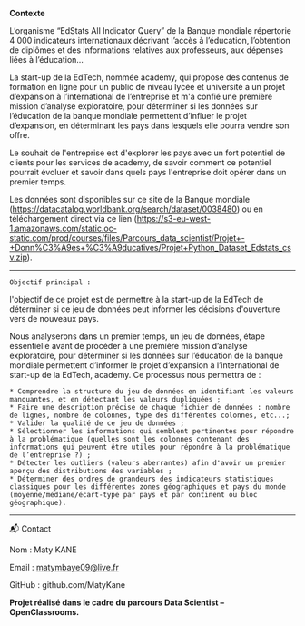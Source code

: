 **Contexte**

L’organisme “EdStats All Indicator Query” de la Banque mondiale répertorie 4 000 indicateurs internationaux décrivant l’accès à l’éducation, l’obtention de diplômes et des informations relatives aux professeurs, aux dépenses liées à l’éducation...

La start-up de la EdTech, nommée academy, qui propose des contenus de formation en ligne pour un public de niveau lycée et université a un projet d’expansion à l’international de l’entreprise et m'a confié une première mission d’analyse exploratoire, pour déterminer si les données sur l’éducation de la banque mondiale permettent d’influer le projet d’expansion, en déterminant les pays dans lesquels elle pourra vendre son offre.

Le souhait de l'entreprise est d'explorer les pays avec un fort potentiel de clients pour les services de academy, de savoir comment ce potentiel pourrait évoluer et savoir dans quels pays l'entreprise doit opérer dans un premier temps.

Les données sont disponibles sur ce site de la Banque mondiale (https://datacatalog.worldbank.org/search/dataset/0038480) ou en téléchargement direct via ce lien (https://s3-eu-west-1.amazonaws.com/static.oc-static.com/prod/courses/files/Parcours_data_scientist/Projet+-+Donn%C3%A9es+%C3%A9ducatives/Projet+Python_Dataset_Edstats_csv.zip).

***

`Objectif principal :`

l'objectif de ce projet est de permettre à la start-up de la EdTech de déterminer si ce jeu de données peut informer les décisions d'ouverture vers de nouveaux pays.

Nous analyserons dans un premier temps, un jeu de données, étape essentielle avant de procéder à une première mission d’analyse exploratoire, pour déterminer si les données sur l’éducation de la banque mondiale permettent d’informer le projet d’expansion à l’international de start-up de la EdTech, academy. Ce processus nous permettra de :

    * Comprendre la structure du jeu de données en identifiant les valeurs manquantes, et en détectant les valeurs dupliquées ;
    * Faire une description précise de chaque fichier de données : nombre de lignes, nombre de colonnes, type des différentes colonnes, etc...;
    * Valider la qualité de ce jeu de données ;
    * Sélectionner les informations qui semblent pertinentes pour répondre à la problématique (quelles sont les colonnes contenant des informations qui peuvent être utiles pour répondre à la problématique de l’entreprise ?) ;
    * Détecter les outliers (valeurs aberrantes) afin d'avoir un premier aperçu des distributions des variables ;
    * Déterminer des ordres de grandeurs des indicateurs statistiques classiques pour les différentes zones géographiques et pays du monde (moyenne/médiane/écart-type par pays et par continent ou bloc géographique).

***

📬 Contact

Nom : Maty KANE

Email : matymbaye09@live.fr

GitHub : github.com/MatyKane

**Projet réalisé dans le cadre du parcours Data Scientist – OpenClassrooms.**